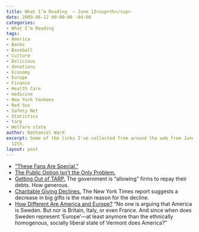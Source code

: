 ```yaml
---
title: What I’m Reading  — June 12<sup>th</sup>
date: 2009-06-12 00:00:00 -04:00
categories:
- What I’m Reading
tags:
- America
- Banks
- Baseball
- Culture
- Delicious
- donations
- Economy
- Europe
- Finance
- Health Care
- medicine
- New York Yankees
- Red Sox
- Safety Net
- Statistics
- tarp
- Welfare state
author: Nathaniel Ward
excerpt: Some of the links I've collected from around the web from June 11th to June
  12th.
layout: post
---
```


  * [“These Fans Are Special.”][1] 
  * [The Public Option Isn’t the Only Problem.][2] 
  * [Getting Out of TARP.][3] The government is “allowing” firms to repay their debts. How generous.
  * [Charitable Giving Declines.][4] The New York Times report suggests a decrease in big gifts is the main reason for the decline.
  * [How Different Are America and Europe?][5] “No one is arguing that America is Sweden. But nor is Britain, Italy, or even France. And since when does Sweden represent ‘Europe’—at least anymore than the ethnically homogenous, socially liberal state of Vermont does America?”

 [1]: http://www.youtube.com/watch?v=KR0dQCKHjng&feature=player_embedded
 [2]: http://corner.nationalreview.com/post/?q=YTU5MDAwNzljZjNkN2Y0MDlhZjhiNzk2MWRiZjhlYTE=
 [3]: http://www.nytimes.com/2009/06/10/business/economy/10tarp.html
 [4]: http://www.nytimes.com/2009/06/10/us/10charity.html
 [5]: http://www.prospect-magazine.co.uk/article_details.php?id=10746